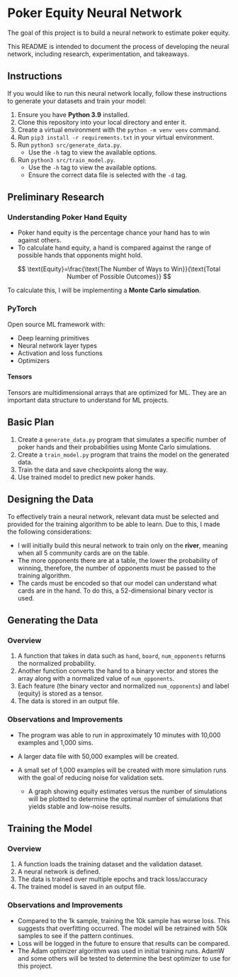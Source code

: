 # Poker Equity Neural Network

The goal of this project is to build a neural network to estimate poker equity.

This README is intended to document the process of developing the neural network, including research, experimentation, and takeaways.

## Instructions

If you would like to run this neural network locally, follow these instructions to generate your datasets and train your model:

1. Ensure you have **Python 3.9** installed.
2. Clone this repository into your local directory and enter it.
3. Create a virtual environment with the `python -m venv venv` command.
4. Run `pip3 install -r requirements.txt` in your virtual environment.
5. Run `python3 src/generate_data.py`.
    - Use the `-h` tag to view the available options.
6. Run `python3 src/train_model.py`.
    - Use the `-h` tag to view the available options.
    - Ensure the correct data file is selected with the `-d` tag.

## Preliminary Research

### Understanding Poker Hand Equity

- Poker hand equity is the percentage chance your hand has to win against others.
- To calculate hand equity, a hand is compared against the range of possible hands that opponents might hold.

$$
\text{Equity}=\frac{\text{The Number of Ways to Win}}{\text{Total Number of Possible Outcomes}}
$$

To calculate this, I will be implementing a **Monte Carlo simulation**.

### PyTorch

Open source ML framework with:

- Deep learning primitives
- Neural network layer types
- Activation and loss functions
- Optimizers

#### Tensors

Tensors are multidimensional arrays that are optimized for ML. They are an important data structure to understand for ML projects.

## Basic Plan

1. Create a `generate_data.py` program that simulates a specific number of poker hands and their probabilities using Monte Carlo simulations.
2. Create a `train_model.py` program that trains the model on the generated data.
3. Train the data and save checkpoints along the way.
4. Use trained model to predict new poker hands.

## Designing the Data

To effectively train a neural network, relevant data must be selected and provided for the training algorithm to be able to learn. Due to this, I made the following considerations:

- I will initially build this neural network to train only on the **river**, meaning when all 5 community cards are on the table.
- The more opponents there are at a table, the lower the probability of winning, therefore, the number of opponents must be passed to the training algorithm.
- The cards must be encoded so that our model can understand what cards are in the hand. To do this, a 52-dimensional binary vector is used.

## Generating the Data

### Overview

1. A function that takes in data such as `hand`, `board`, `num_opponents` returns the normalized probability.
2. Another function converts the hand to a binary vector and stores the array along with a normalized value of `num_opponents`.
3. Each feature (the binary vector and normalized `num_opponents`) and label (equity) is stored as a tensor.
4. The data is stored in an output file.

### Observations and Improvements

- The program was able to run in approximately 10 minutes with 10,000 examples and 1,000 sims.
- A larger data file with 50,000 examples will be created.
- A small set of 1,000 examples will be created with more simulation runs with the goal of reducing noise for validation sets.
    
    - A graph showing equity estimates versus the number of simulations will be plotted to determine the optimal number of simulations that yields stable and low-noise results.

## Training the Model

### Overview

1. A function loads the training dataset and the validation dataset.
2. A neural network is defined.
3. The data is trained over multiple epochs and track loss/accuracy
4. The trained model is saved in an output file.

### Observations and Improvements

- Compared to the 1k sample, training the 10k sample has worse loss. This suggests that overfitting occurred. The model will be retrained with 50k samples to see if the pattern continues.
- Loss will be logged in the future to ensure that results can be compared.
- The Adam optimizer algorithm was used in initial training runs. AdamW and some others will be tested to determine the best optimizer to use for this project.
